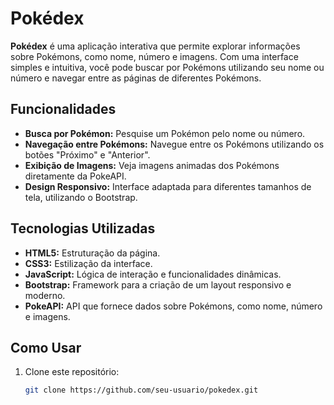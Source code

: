 # Pokédex

**Pokédex** é uma aplicação interativa que permite explorar informações sobre Pokémons, como nome, número e imagens. Com uma interface simples e intuitiva, você pode buscar por Pokémons utilizando seu nome ou número e navegar entre as páginas de diferentes Pokémons.

## Funcionalidades

- **Busca por Pokémon:** Pesquise um Pokémon pelo nome ou número.
- **Navegação entre Pokémons:** Navegue entre os Pokémons utilizando os botões "Próximo" e "Anterior".
- **Exibição de Imagens:** Veja imagens animadas dos Pokémons diretamente da PokeAPI.
- **Design Responsivo:** Interface adaptada para diferentes tamanhos de tela, utilizando o Bootstrap.

## Tecnologias Utilizadas

- **HTML5:** Estruturação da página.
- **CSS3:** Estilização da interface.
- **JavaScript:** Lógica de interação e funcionalidades dinâmicas.
- **Bootstrap:** Framework para a criação de um layout responsivo e moderno.
- **PokeAPI:** API que fornece dados sobre Pokémons, como nome, número e imagens.

## Como Usar

1. Clone este repositório:
   ```bash
   git clone https://github.com/seu-usuario/pokedex.git
